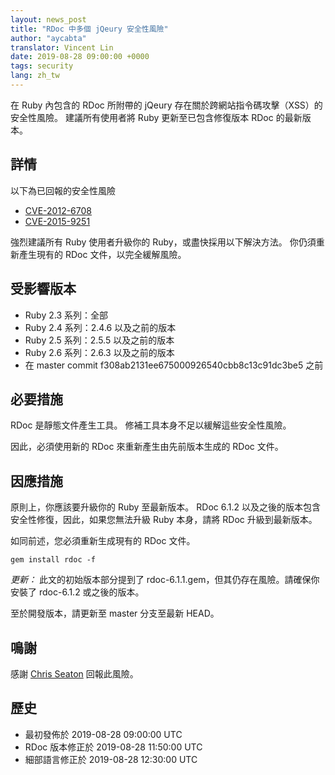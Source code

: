 ```yaml
---
layout: news_post
title: "RDoc 中多個 jQeury 安全性風險"
author: "aycabta"
translator: Vincent Lin
date: 2019-08-28 09:00:00 +0000
tags: security
lang: zh_tw
---
```



在 Ruby 內包含的 RDoc 所附帶的 jQeury 存在關於跨網站指令碼攻擊（XSS）的安全性風險。
建議所有使用者將 Ruby 更新至已包含修復版本 RDoc 的最新版本。

## 詳情

以下為已回報的安全性風險

* [CVE-2012-6708](https://www.cve.org/CVERecord?id=CVE-2012-6708)
* [CVE-2015-9251](https://www.cve.org/CVERecord?id=CVE-2015-9251)

強烈建議所有 Ruby 使用者升級你的 Ruby，或盡快採用以下解決方法。
你仍須重新產生現有的 RDoc 文件，以完全緩解風險。

## 受影響版本

* Ruby 2.3 系列：全部
* Ruby 2.4 系列：2.4.6 以及之前的版本
* Ruby 2.5 系列：2.5.5 以及之前的版本
* Ruby 2.6 系列：2.6.3 以及之前的版本
* 在 master commit f308ab2131ee675000926540cbb8c13c91dc3be5 之前

## 必要措施

RDoc 是靜態文件產生工具。
修補工具本身不足以緩解這些安全性風險。

因此，必須使用新的 RDoc 來重新產生由先前版本生成的 RDoc 文件。

## 因應措施

原則上，你應該要升級你的 Ruby 至最新版本。
RDoc 6.1.2 以及之後的版本包含安全性修復，因此，如果您無法升級 Ruby 本身，請將 RDoc 升級到最新版本。

如同前述，您必須重新生成現有的 RDoc 文件。

```
gem install rdoc -f
```

*更新：* 此文的初始版本部分提到了 rdoc-6.1.1.gem，但其仍存在風險。請確保你安裝了 rdoc-6.1.2 或之後的版本。

至於開發版本，請更新至 master 分支至最新 HEAD。

## 鳴謝

感謝 [Chris Seaton](https://hackerone.com/chrisseaton) 回報此風險。

## 歷史

* 最初發佈於 2019-08-28 09:00:00 UTC
* RDoc 版本修正於 2019-08-28 11:50:00 UTC
* 細部語言修正於 2019-08-28 12:30:00 UTC
